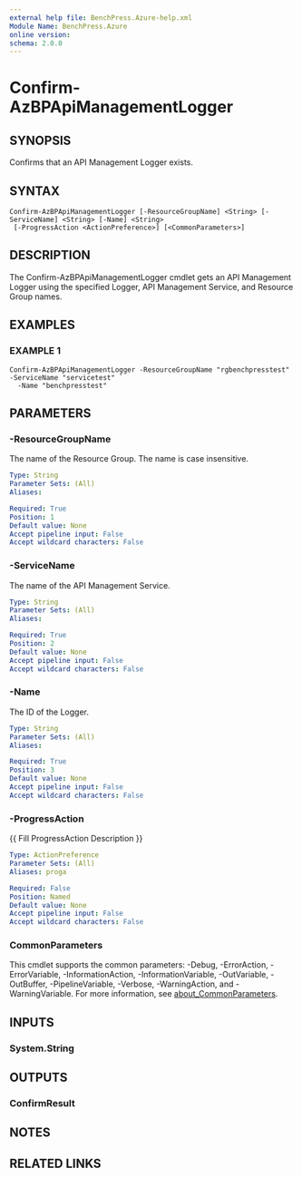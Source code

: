 ```yaml
---
external help file: BenchPress.Azure-help.xml
Module Name: BenchPress.Azure
online version:
schema: 2.0.0
---
```


# Confirm-AzBPApiManagementLogger

## SYNOPSIS
Confirms that an API Management Logger exists.

## SYNTAX

```
Confirm-AzBPApiManagementLogger [-ResourceGroupName] <String> [-ServiceName] <String> [-Name] <String>
 [-ProgressAction <ActionPreference>] [<CommonParameters>]
```

## DESCRIPTION
The Confirm-AzBPApiManagementLogger cmdlet gets an API Management Logger using the specified Logger, API
Management Service, and Resource Group names.

## EXAMPLES

### EXAMPLE 1
```
Confirm-AzBPApiManagementLogger -ResourceGroupName "rgbenchpresstest" -ServiceName "servicetest" `
  -Name "benchpresstest"
```

## PARAMETERS

### -ResourceGroupName
The name of the Resource Group.
The name is case insensitive.

```yaml
Type: String
Parameter Sets: (All)
Aliases:

Required: True
Position: 1
Default value: None
Accept pipeline input: False
Accept wildcard characters: False
```

### -ServiceName
The name of the API Management Service.

```yaml
Type: String
Parameter Sets: (All)
Aliases:

Required: True
Position: 2
Default value: None
Accept pipeline input: False
Accept wildcard characters: False
```

### -Name
The ID of the Logger.

```yaml
Type: String
Parameter Sets: (All)
Aliases:

Required: True
Position: 3
Default value: None
Accept pipeline input: False
Accept wildcard characters: False
```

### -ProgressAction
{{ Fill ProgressAction Description }}

```yaml
Type: ActionPreference
Parameter Sets: (All)
Aliases: proga

Required: False
Position: Named
Default value: None
Accept pipeline input: False
Accept wildcard characters: False
```

### CommonParameters
This cmdlet supports the common parameters: -Debug, -ErrorAction, -ErrorVariable, -InformationAction, -InformationVariable, -OutVariable, -OutBuffer, -PipelineVariable, -Verbose, -WarningAction, and -WarningVariable. For more information, see [about_CommonParameters](http://go.microsoft.com/fwlink/?LinkID=113216).

## INPUTS

### System.String
## OUTPUTS

### ConfirmResult
## NOTES

## RELATED LINKS
